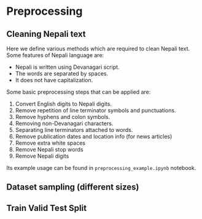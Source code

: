 # Preprocessing

## Cleaning Nepali text
Here we define various methods which are required to clean Nepali text. Some features of Nepali language are: 
* Nepali is written using Devanagari script.
* The words are separated by spaces.
* It does not have capitalization.

Some basic preprocessing steps that can be applied are:
1. Convert English digits to Nepali digits.
2. Remove repetition of line terminator symbols and punctuations.
3. Remove hyphens and colon symbols.
4. Removing non-Devanagari characters.
5. Separating line terminators attached to words.
6. Remove publication dates and location info (for news articles)
7. Remove extra white spaces
8. Remove Nepali stop words
9. Remove Nepali digits

Its example usage can be found in `preprocessing_example.ipynb` notebook.

## Dataset sampling (different sizes)

## Train Valid Test Split